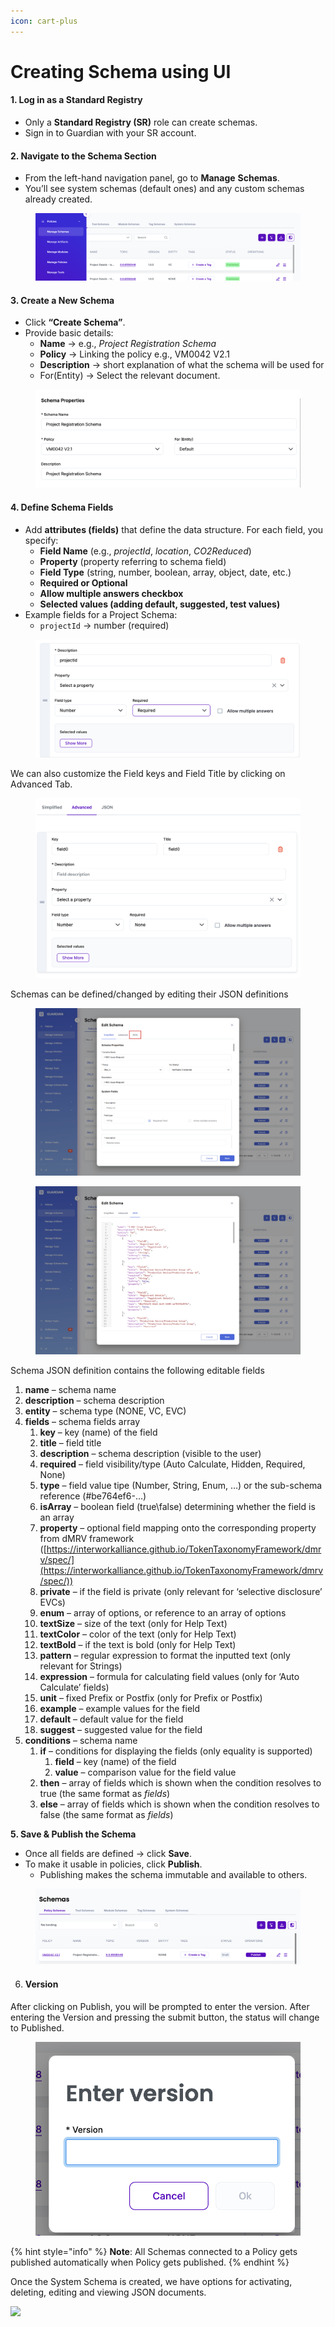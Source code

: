 ```yaml
---
icon: cart-plus
---
```


# Creating Schema using UI

#### **1. Log in as a Standard Registry**

* Only a **Standard Registry (SR)** role can create schemas.
* Sign in to Guardian with your SR account.

#### **2. Navigate to the Schema Section**

* From the left-hand navigation panel, go to **Manage** **Schemas**.
* You’ll see system schemas (default ones) and any custom schemas already created.

<figure><img src="../../../.gitbook/assets/image (1) (1) (1) (1).png" alt=""><figcaption></figcaption></figure>

#### **3. Create a New Schema**

* Click **“Create Schema”**.
* Provide basic details:
  * **Name** → e.g., _Project Registration Schema_
  * **Policy** → Linking the policy e.g., VM0042 V2.1
  * **Description** → short explanation of what the schema will be used for
  * For(Entity) → Select the relevant document.&#x20;

<figure><img src="../../../.gitbook/assets/image (1) (1) (1) (1) (1).png" alt=""><figcaption></figcaption></figure>

#### **4. Define Schema Fields**

* Add **attributes (fields)** that define the data structure. For each field, you specify:
  * **Field Name** (e.g., _projectId_, _location_, _CO2Reduced_)
  * **Property** (property referring to schema field)
  * **Field Type** (string, number, boolean, array, object, date, etc.)
  * **Required or Optional**
  * **Allow multiple answers checkbox**
  * **Selected values (adding default, suggested, test values)**
* Example fields for a Project Schema:
  * `projectId` → number (required)

<figure><img src="../../../.gitbook/assets/image (2) (1) (1).png" alt=""><figcaption></figcaption></figure>

We can also customize the Field keys and Field Title by clicking on Advanced Tab.

<figure><img src="../../../.gitbook/assets/image (4) (1) (1).png" alt=""><figcaption></figcaption></figure>

Schemas can be defined/changed by editing their JSON definitions

<figure><img src="../../../.gitbook/assets/image (103).png" alt=""><figcaption></figcaption></figure>

<figure><img src="../../../.gitbook/assets/image (1) (1) (1) (1) (1) (1) (1) (1).png" alt=""><figcaption></figcaption></figure>

Schema JSON definition contains the following editable fields

1. **name** – schema name
2. **description** – schema description
3. **entity** – schema type (NONE, VC, EVC)
4. **fields** – schema fields array
   1. **key** – key (name) of the field
   2. **title** – field title
   3. **description** – schema description (visible to the user)
   4. **required** – field visibility/type (Auto Calculate, Hidden, Required, None)
   5. **type** – field value tipe (Number, String, Enum, …) or the sub-schema reference (#be764ef6-…)
   6. **isArray** – boolean field (true\false) determining whether the field is an array
   7. **property** – optional field mapping onto the corresponding property from dMRV framework ([https://interworkalliance.github.io/TokenTaxonomyFramework/dmrv/spec/](https://interworkalliance.github.io/TokenTaxonomyFramework/dmrv/spec/))
   8. **private** – if the field is private (only relevant for ‘selective disclosure’ EVCs)
   9. **enum** – array of options, or reference to an array of options
   10. **textSize** – size of the text (only for Help Text)
   11. **textColor** – color of the text (only for Help Text)
   12. **textBold** – if the text is bold (only for Help Text)
   13. **pattern** – regular expression to format the inputted text (only relevant for Strings)
   14. **expression** – formula for calculating field values (only for ‘Auto Calculate’ fields)
   15. **unit** – fixed Prefix or Postfix (only for Prefix or Postfix)
   16. **example** – example values for the field
   17. **default** – default value for the field
   18. **suggest** – suggested value for the field
5. **conditions** – schema name
   1. **if** – conditions for displaying the fields (only equality is supported)
      1. **field** – key (name) of the field
      2. **value** – comparison value for the field value
   2. **then** – array of fields which is shown when the condition resolves to true (the same format as _fields_)
   3. **else** – array of fields which is shown when the condition resolves to false (the same format as _fields_)

**5. Save & Publish the Schema**

* Once all fields are defined → click **Save**.
* To make it usable in policies, click **Publish**.
  * Publishing makes the schema immutable and available to others.

<figure><img src="../../../.gitbook/assets/image (3) (1) (1).png" alt=""><figcaption></figcaption></figure>

6. #### Version

After clicking on Publish, you will be prompted to enter the version. After entering the Version and pressing the submit button, the status will change to Published.

<figure><img src="../../../.gitbook/assets/image (426).png" alt=""><figcaption></figcaption></figure>

{% hint style="info" %}
**Note**: All Schemas connected to a Policy gets published automatically when Policy gets published.
{% endhint %}

Once the System Schema is created, we have options for activating, deleting, editing and viewing JSON documents.

![](<../../../.gitbook/assets/image (9) (5).png>)
